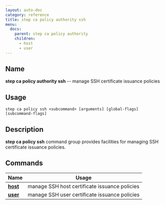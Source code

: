 ```yaml
---
layout: auto-doc
category: reference
title: step ca policy authority ssh
menu:
  docs:
    parent: step ca policy authority
    children:
      - host
      - user
---
```


## Name
**step ca policy authority ssh** -- manage SSH certificate issuance policies

## Usage

```raw
step ca policy ssh <subcommand> [arguments] [global-flags] [subcommand-flags]
```

## Description

**step ca policy ssh** command group provides facilities for managing SSH certificate issuance policies.

## Commands


| Name | Usage |
|---|---|
| **[host](host/)** | manage SSH host certificate issuance policies |
| **[user](user/)** | manage SSH user certificate issuance policies |

